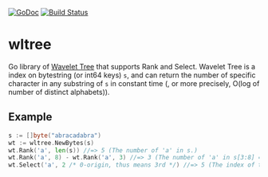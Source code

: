 [![GoDoc](http://godoc.org/github.com/mozu0/wltree?status.png)](http://godoc.org/github.com/mozu0/wltree)
[![Build Status](https://travis-ci.org/mozu0/wltree.svg?branch=master)](https://travis-ci.org/mozu0/wltree)
# wltree
Go library of [Wavelet Tree](http://en.wikipedia.org/wiki/Wavelet_Tree) that supports Rank and Select.
Wavelet Tree is a index on bytestring (or int64 keys) `s`, and can return the number of specific character in any substring of `s` in constant time (, or more precisely, O(log of number of distinct alphabets)).

## Example
```go
s := []byte("abracadabra")
wt := wltree.NewBytes(s)
wt.Rank('a', len(s)) //=> 5 (The number of 'a' in s.)
wt.Rank('a', 8) - wt.Rank('a', 3) //=> 3 (The number of 'a' in s[3:8] = "acada") 
wt.Select('a', 2 /* 0-origin, thus means 3rd */) //=> 5 (The index of the 3rd occurrence of 'a' in s)
```
